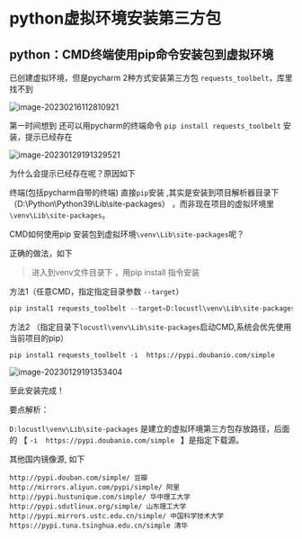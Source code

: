 # python虚拟环境安装第三方包
## python：CMD终端使用pip命令安装包到虚拟环境

已创建虚拟环境，但是pycharm 2种方式安装第三方包 `requests_toolbelt`，库里找不到 

![image-20230216112810921](http://biji.51automate.cn/blogs/img/image-20230216112810921.png)



第一时间想到 还可以用pycharm的终端命令 `pip install requests_toolbelt`  安装，提示已经存在

![image-20230129191329521](http://biji.51automate.cn/blogs/img/image-20230129191329521.png)

为什么会提示已经存在呢？原因如下

终端(包括pycharm自带的终端) 直接`pip`安装 ,其实是安装到项目解析器目录下（D:\Python\Python39\Lib\site-packages） ，而非现在项目的虚拟环境里`\venv\Lib\site-packages`。



CMD如何使用pip 安装包到虚拟环境`\venv\Lib\site-packages`呢？

正确的做法，如下

> 进入到venv文件目录下 ，用pip install 指令安装

方法1（任意CMD，指定指定目录参数 `--target`）

```python
pip instal1 requests_toolbelt --target=D:locustl\venv\Lib\site-packages  -i  https://pypi.doubanio.com/simple
```

方法2 （指定目录下`locustl\venv\Lib\site-packages`启动CMD,系统会优先使用当前项目的pip）

```
pip instal1 requests_toolbelt -i  https://pypi.doubanio.com/simple
```



![image-20230129191353404](http://biji.51automate.cn/blogs/img/image-20230129191353404.png)

至此安装完成！

要点解析：

`D:locustl\venv\Lib\site-packages` 是建立的虚拟环境第三方包存放路径，后面的 【 `-i  https://pypi.doubanio.com/simple `  】是指定下载源。



其他国内镜像源, 如下

```
http://pypi.douban.com/simple/ 豆瓣
http://mirrors.aliyun.com/pypi/simple/ 阿里
http://pypi.hustunique.com/simple/ 华中理工大学
http://pypi.sdutlinux.org/simple/ 山东理工大学
http://pypi.mirrors.ustc.edu.cn/simple/ 中国科学技术大学
https://pypi.tuna.tsinghua.edu.cn/simple 清华
```



